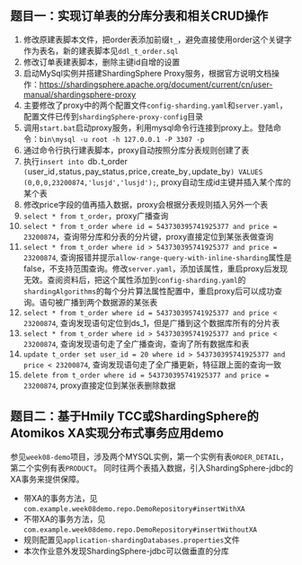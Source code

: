 ## 题目一：实现订单表的分库分表和相关CRUD操作
1. 修改原建表脚本文件，把order表添加前缀`t_`，避免直接使用order这个关键字作为表名，新的建表脚本见`ddl_t_order.sql`
2. 修改订单表建表脚本，删除主键id自增的设置
3. 启动MySql实例并搭建ShardingSphere Proxy服务，根据官方说明文档操作：https://shardingsphere.apache.org/document/current/cn/user-manual/shardingsphere-proxy
4. 主要修改了proxy中的两个配置文件`config-sharding.yaml`和`server.yaml`，配置文件已传到`shardingSphere-proxy-config`目录
5. 调用`start.bat`启动proxy服务，利用mysql命令行连接到proxy上。登陆命令：`bin\mysql -u root -h 127.0.0.1 -P 3307 -p`
6. 通过命令行执行建表脚本，proxy自动按照分库分表规则创建了表
7. 执行`insert into `db`.`t_order` (`user_id`,`status`,`pay_status`,`price`,`create_by`,`update_by`) VALUES (0,0,0,23200874,'lusjd','lusjd');`, proxy自动生成id主键并插入某个库的某个表
8. 修改price字段的值再插入数据，proxy会根据分表规则插入另外一个表
9. `select * from t_order`，proxy广播查询
10. `select * from t_order where id = 543730395741925377 and price = 23200874`，查询带分库和分表的分片键，proxy直接定位到某张表做查询
11. `select * from t_order where id > 543730395741925377 and price = 23200874`, 查询报错并提示`allow-range-query-with-inline-sharding`属性是false，不支持范围查询。修改`server.yaml`，添加该属性，重启proxy后发现无效。查阅资料后，把这个属性添加到`config-sharding.yaml`的`shardingAlgorithms`的每个分片算法属性配置中，重启proxy后可以成功查询。语句被广播到两个数据源的某张表
12. `select * from t_order where id = 543730395741925377 and price < 23200874`, 查询发现语句定位到ds_1，但是广播到这个数据库所有的分片表
13. `select * from t_order where id > 543730395741925377 and price < 23200874`, 查询发现语句走了全广播查询，查询了所有数据库和表
14. `update t_order set user_id = 20 where id > 543730395741925377 and price < 23200874`, 查询发现语句走了全广播更新，特征跟上面的查询一致
15. `delete from t_order where id = 543730395741925377 and price = 23200874`, proxy直接定位到某张表删除数据

## 题目二：基于Hmily TCC或ShardingSphere的Atomikos XA实现分布式事务应用demo
参见`week08-demo`项目，涉及两个MYSQL实例，第一个实例有表`ORDER_DETAIL`，第二个实例有表`PRODUCT`。
同时往两个表插入数据，引入ShardingSphere-jdbc的XA事务来提供保障。
* 带XA的事务方法，见`com.example.week08demo.repo.DemoRepository#insertWithXA`
* 不带XA的事务方法，见`com.example.week08demo.repo.DemoRepository#insertWithoutXA`
* 规则配置见`application-shardingDatabases.properties`文件
* 本次作业意外发现ShardingSphere-jdbc可以做垂直的分库